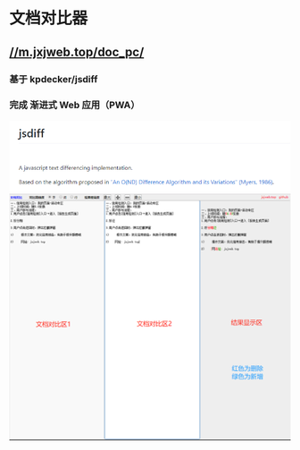<!--
 * @Description: 
 * @Author: jinxiaojian
 * @Email: jinxiaojian@youxin.com
 * @Date: 2019-08-14 11:36:40
 * @LastEditTime: 2021-11-21 16:06:45
 * @LastEditors: jinxiaojian
 -->
# 文档对比器

## [//m.jxjweb.top/doc_pc/](//m.jxjweb.top/doc_pc/)

### 基于 kpdecker/jsdiff
### 完成 渐进式 Web 应用（PWA）

![示例](./img/2.png)
![示例](./img/1.png)


